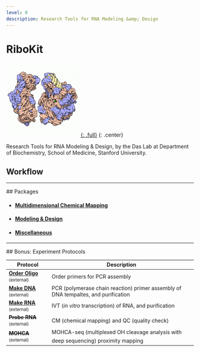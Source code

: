```yaml
---
level: 0
description: Research Tools for RNA Modeling &amp; Design
---
```


# RiboKit

[![RiboKit Logo](/assets/ribokit.gif "RiboKit Logo"){: .full}](/assets/ribokit.gif)
{: .center}

Research Tools for RNA Modeling &amp; Design, by the Das Lab at Department of Biochemistry, School of Medicine, Stanford University.

## Workflow



<hr/>
## Packages

* #### [Multidimensional Chemical Mapping](/package/#multidimensional-chemical-mapping)

* #### [Modeling &amp; Design](/package/#modeling--design)

* #### [Miscellaneous](/package/#miscellaneous)

<hr/>
## Bonus: Experiment Protocols

| Protocol | Description |
| --- | --- |
| [**Order Oligo**](https://primerize.stanford.edu/protocol/#IDT) <small>(external)<small> | Order primers for PCR assembly |
| [**Make DNA**](https://primerize.stanford.edu/protocol/#PCR) <small>(external)<small> | PCR (polymerase chain reaction) primer assembly of DNA tempaltes, and purification |
| [**Make RNA**](https://primerize.stanford.edu/protocol/#IVT) <small>(external)<small> | IVT (_in vitro_ transcription) of RNA, and purification |
| ~~**Probe RNA**~~ <small>(external)<small> | CM (chemical mapping) and QC (quality check) |
| ~~**MOHCA**~~ <small>(external)<small> | MOHCA-seq (multiplexed OH cleavage analysis with deep sequencing) proximity mapping |

